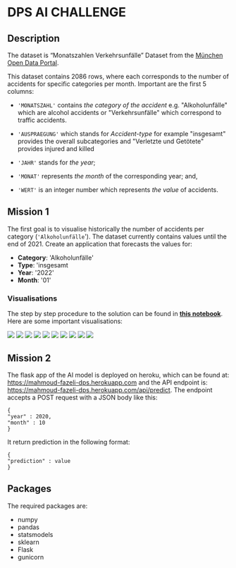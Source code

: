 # DPS AI CHALLENGE

## Description

The dataset is “Monatszahlen Verkehrsunfälle” Dataset from the [München Open Data Portal](https://www.opengov-muenchen.de/dataset/monatszahlen-verkehrsunfaelle/resource/40094bd6-f82d-4979-949b-26c8dc00b9a7).

This dataset contains 2086 rows, where each corresponds to the number of accidents for specific categories per month. Important are the first 5 columns:

- `'MONATSZAHL'` contains *the category of the accident* e.g. "Alkoholunfälle" which are alcohol accidents or "Verkehrsunfälle" which correspond to traffic accidents.

- `'AUSPRAEGUNG'` which stands for *Accident-type* for example "insgesamt" provides the overall subcategories and "Verletzte und Getötete" provides injured and killed

- `'JAHR'` stands for *the year*;

- `'MONAT'` represents *the month* of the corresponding year; and,

- `'WERT'` is an integer number which represents *the value* of accidents.

## Mission 1

The first goal is to visualise historically the number of accidents per category (`'Alkoholunfälle`'). The dataset currently contains values until the end of 2021. Create an application that forecasts the values for:

- **Category**: 'Alkoholunfälle'
- **Type**: 'insgesamt
- **Year**: '2022'
- **Month**: '01'

### Visualisations

The step by step procedure to the solution can be found in <a href="https://github.com/mahmoudfazeli/Munich-Monthly-Alcoholic-Accidents/blob/main/munich-monthly-alcoholic-accidents.ipynb"><b>this notebook</b></a>. Here are some important visualisations:

<img src="./images/1.PNG"/>
<img src="./images/2.png"/>
<img src="./images/3.png"/>
<img src="./images/4.PNG"/>
<img src="./images/5.PNG"/>
<img src="./images/6.png"/>
<img src="./images/7.png"/>
<img src="./images/8.png"/>
<img src="./images/9.png"/>
<img src="./images/10.png"/>


## Mission 2
The flask app of the AI model is deployed on heroku, which can be found at:
https://mahmoud-fazeli-dps.herokuapp.com and the API endpoint is:
https://mahmoud-fazeli-dps.herokuapp.com/api/predict.
The endpoint accepts a POST request with a JSON body like this:
```
{
"year" : 2020,
"month" : 10
}
```
It return prediction in the following format:
```
{
"prediction" : value
}
```

## Packages
The required packages are:

- numpy
- pandas
- statsmodels
- sklearn
- Flask
- gunicorn
